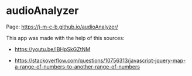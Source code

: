 # audioAnalyzer

Page: https://j-m-c-b.github.io/audioAnalyzer/

This app was made with the help of this sources:

* https://youtu.be/IBHpSkGZtNM

* https://stackoverflow.com/questions/10756313/javascript-jquery-map-a-range-of-numbers-to-another-range-of-numbers
